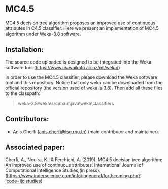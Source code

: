 # MC4.5
MC4.5 decision tree algorithm proposes an improved use of continuous attributes in C4.5 classifier. Here we present an implementation of MC4.5 algorithm under Weka-3.8 software.

## Installation:
The source code uploaded is designed to be integrated into the Weka software tool:(https://www.cs.waikato.ac.nz/ml/weka/)

In order to use the MC4.5 classifier, please download the Weka software tool and this repository. Notice that only weka can be downloaded from the official repository (the version used of weka is 3.8). Then add all these files to the classpath:
>
> weka-3.8\weka\src\main\java\weka\classifiers
>


## Contributors:
- Anis Cherfi (anis.cherfi@isg.rnu.tn) (main contributor and maintainer).
## Associated paper:
Cherfi, A., Nouira, K., & Ferchichi, A. (2019). MC4.5 decision tree algorithm: An improved use of continuous attributes. International Journal of Computational Intelligence Studies,(in press). (https://www.inderscience.com/info/ingeneral/forthcoming.php?jcode=ijcistudies)
